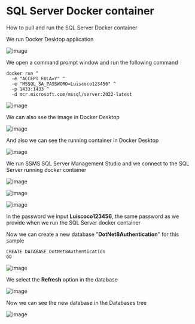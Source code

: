 # SQL Server Docker container

How to pull and run the SQL Server Docker container 

We run Docker Desktop application

![image](https://github.com/luiscoco/Identity_dotNET8_Authentication/assets/32194879/be7cb784-9f18-4f5f-a557-cfcc47cc3d6f)

We open a command prompt window and run the following command

```
docker run ^
  -e "ACCEPT_EULA=Y" ^
  -e "MSSQL_SA_PASSWORD=Luiscoco123456" ^
  -p 1433:1433 ^
  -d mcr.microsoft.com/mssql/server:2022-latest
```

![image](https://github.com/luiscoco/Identity_dotNET8_Authentication/assets/32194879/5661f705-44eb-4537-855e-ed04279d002e)

We can also see the image in Docker Desktop

![image](https://github.com/luiscoco/Identity_dotNET8_Authentication/assets/32194879/399896b3-0c2b-4ec0-acfc-b83f10691e5d)

And also we can see the running container in Docker Desktop

![image](https://github.com/luiscoco/Identity_dotNET8_Authentication/assets/32194879/9a1b0c37-5bc0-4129-987c-60f77db91448)

We run SSMS SQL Server Management Studio and we connect to the SQL Server running docker container

![image](https://github.com/luiscoco/Identity_dotNET8_Authentication/assets/32194879/161280ed-c082-458b-b5d0-8474c050be70)

![image](https://github.com/luiscoco/Identity_dotNET8_Authentication/assets/32194879/f3b9ffd8-e3ea-4418-9e32-c63a90fa8df6)

![image](https://github.com/luiscoco/Identity_dotNET8_Authentication/assets/32194879/844b1d77-0a27-49f8-9e47-dfc3413f3af8)

In the password we input **Luiscoco123456**, the same password as we provide when we run the SQL Server docker container

Now we can create a new database "**DotNet8Authentication**" for this sample

```
CREATE DATABASE DotNet8Authentication
GO
```

![image](https://github.com/luiscoco/Identity_dotNET8_Authentication/assets/32194879/e8ea8450-da3b-47da-bc05-26cf8df3cf2f)

We select the **Refresh** option in the database

![image](https://github.com/luiscoco/Identity_dotNET8_Authentication/assets/32194879/169c0f98-cb8b-4479-9731-efc3002761a7)

Now we can see the new database in the Databases tree

![image](https://github.com/luiscoco/Identity_dotNET8_Authentication/assets/32194879/5b1d90b3-5fec-4ef6-a528-70eabb798f98)
